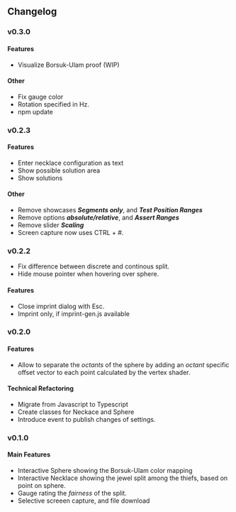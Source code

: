## Changelog
### v0.3.0
#### Features
* Visualize Borsuk-Ulam proof (WIP)

#### Other
* Fix gauge color
* Rotation specified in Hz.
* npm update

### v0.2.3
#### Features
* Enter necklace configuration as text
* Show possible solution area
* Show solutions

#### Other
* Remove showcases ***Segments only***, and ***Test Position Ranges***
* Remove options ***absolute/relative***, and ***Assert Ranges***
* Remove slider ***Scaling***
* Screen capture now uses CTRL + #.

### v0.2.2
* Fix difference between discrete and continous split.
* Hide mouse pointer when hovering over sphere.
 
#### Features
* Close imprint dialog with Esc.
* Imprint only, if imprint-gen.js available

### v0.2.0
#### Features
* Allow to separate the *octants* of the sphere by adding an *octant* specific offset vector
 to each point calculated by the vertex shader.

#### Technical Refactoring
* Migrate from Javascript to Typescript
* Create classes for Neckace and Sphere
* Introduce event to publish changes of settings.

### v0.1.0

#### Main Features
* Interactive Sphere showing the Borsuk-Ulam color mapping
* Interactive Necklace showing the jewel split among the thiefs, based on point on sphere.
* Gauge rating the *fairness* of the split.
* Selective screeen capture, and file download

